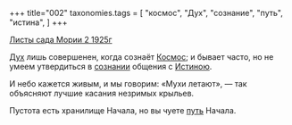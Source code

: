 +++
title="002"
taxonomies.tags = [
 "космос",
 "Дух",
 "сознание",
 "путь",
 "истина",
]
+++

[Листы сада Мории 2 1925г](/agni/1925)

[Дух](/tags/Дух) лишь совершенен, когда сознаёт [Космос](/tags/космос); и бывает часто, но не умеем утвердиться в [сознании](/tags/сознание) общения с [Истиною](/tags/истина).   

И небо кажется живым, и мы говорим: «Мухи летают», — так объясняют лучшие касания незримых крыльев.   

Пустота есть хранилище Начала, но вы чуете [путь](/tags/путь) Начала.   

